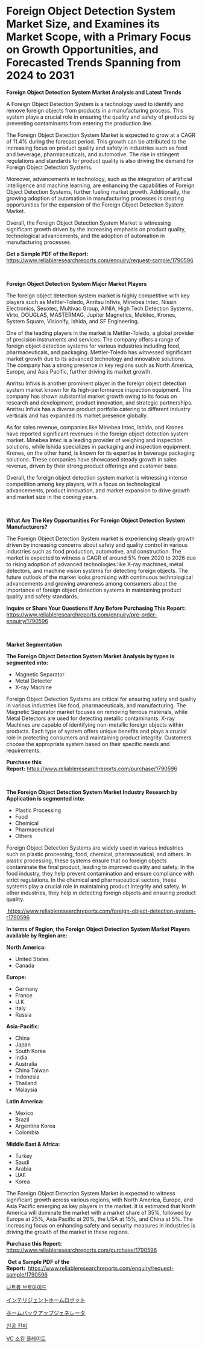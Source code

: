 <p><h1>Foreign Object Detection System Market Size, and Examines its Market Scope, with a Primary Focus on Growth Opportunities, and Forecasted Trends Spanning from 2024 to 2031</h1></p><p><strong>Foreign Object Detection System Market Analysis and Latest Trends</strong></p>
<p><p>A Foreign Object Detection System is a technology used to identify and remove foreign objects from products in a manufacturing process. This system plays a crucial role in ensuring the quality and safety of products by preventing contaminants from entering the production line.</p><p>The Foreign Object Detection System Market is expected to grow at a CAGR of 11.4% during the forecast period. This growth can be attributed to the increasing focus on product quality and safety in industries such as food and beverage, pharmaceuticals, and automotive. The rise in stringent regulations and standards for product quality is also driving the demand for Foreign Object Detection Systems.</p><p>Moreover, advancements in technology, such as the integration of artificial intelligence and machine learning, are enhancing the capabilities of Foreign Object Detection Systems, further fueling market growth. Additionally, the growing adoption of automation in manufacturing processes is creating opportunities for the expansion of the Foreign Object Detection System Market.</p><p>Overall, the Foreign Object Detection System Market is witnessing significant growth driven by the increasing emphasis on product quality, technological advancements, and the adoption of automation in manufacturing processes.</p></p>
<p><strong>Get a Sample PDF of the Report:&nbsp;</strong> <a href="https://www.reliableresearchreports.com/enquiry/request-sample/1790596">https://www.reliableresearchreports.com/enquiry/request-sample/1790596</a></p>
<p>&nbsp;</p>
<p><strong>Foreign Object Detection System Major Market Players</strong></p>
<p><p>The foreign object detection system market is highly competitive with key players such as Mettler-Toledo, Anritsu Infivis, Minebea Intec, Nissin Electronics, Sesotec, Multivac Group, AINIA, High Tech Detection Systems, Virto, DOUGLAS, MASTERMAG, Jupiter Magnetics, Mekitec, Krones, System Square, Visionify, Ishida, and SF Engineering.</p><p>One of the leading players in the market is Mettler-Toledo, a global provider of precision instruments and services. The company offers a range of foreign object detection systems for various industries including food, pharmaceuticals, and packaging. Mettler-Toledo has witnessed significant market growth due to its advanced technology and innovative solutions. The company has a strong presence in key regions such as North America, Europe, and Asia Pacific, further driving its market growth.</p><p>Anritsu Infivis is another prominent player in the foreign object detection system market known for its high-performance inspection equipment. The company has shown substantial market growth owing to its focus on research and development, product innovation, and strategic partnerships. Anritsu Infivis has a diverse product portfolio catering to different industry verticals and has expanded its market presence globally.</p><p>As for sales revenue, companies like Minebea Intec, Ishida, and Krones have reported significant revenues in the foreign object detection system market. Minebea Intec is a leading provider of weighing and inspection solutions, while Ishida specializes in packaging and inspection equipment. Krones, on the other hand, is known for its expertise in beverage packaging solutions. These companies have showcased steady growth in sales revenue, driven by their strong product offerings and customer base.</p><p>Overall, the foreign object detection system market is witnessing intense competition among key players, with a focus on technological advancements, product innovation, and market expansion to drive growth and market size in the coming years.</p></p>
<p>&nbsp;</p>
<p><strong>What Are The Key Opportunities For Foreign Object Detection System Manufacturers?</strong></p>
<p><p>The Foreign Object Detection System market is experiencing steady growth driven by increasing concerns about safety and quality control in various industries such as food production, automotive, and construction. The market is expected to witness a CAGR of around 5% from 2020 to 2026 due to rising adoption of advanced technologies like X-ray machines, metal detectors, and machine vision systems for detecting foreign objects. The future outlook of the market looks promising with continuous technological advancements and growing awareness among consumers about the importance of foreign object detection systems in maintaining product quality and safety standards.</p></p>
<p><strong>Inquire or Share Your Questions If Any Before Purchasing This Report:</strong> <a href="https://www.reliableresearchreports.com/enquiry/pre-order-enquiry/1790596">https://www.reliableresearchreports.com/enquiry/pre-order-enquiry/1790596</a></p>
<p>&nbsp;</p>
<p><strong>Market Segmentation</strong></p>
<p><strong>The Foreign Object Detection System Market Analysis by types is segmented into:</strong></p>
<p><ul><li>Magnetic Separator</li><li>Metal Detector</li><li>X-ray Machine</li></ul></p>
<p><p>Foreign Object Detection Systems are critical for ensuring safety and quality in various industries like food, pharmaceuticals, and manufacturing. The Magnetic Separator market focuses on removing ferrous materials, while Metal Detectors are used for detecting metallic contaminants. X-ray Machines are capable of identifying non-metallic foreign objects within products. Each type of system offers unique benefits and plays a crucial role in protecting consumers and maintaining product integrity. Customers choose the appropriate system based on their specific needs and requirements.</p></p>
<p><strong>Purchase this Report:&nbsp;</strong><a href="https://www.reliableresearchreports.com/purchase/1790596">https://www.reliableresearchreports.com/purchase/1790596</a></p>
<p>&nbsp;</p>
<p><strong>The Foreign Object Detection System Market Industry Research by Application is segmented into:</strong></p>
<p><ul><li>Plastic Processing</li><li>Food</li><li>Chemical</li><li>Pharmaceutical</li><li>Others</li></ul></p>
<p><p>Foreign Object Detection Systems are widely used in various industries such as plastic processing, food, chemical, pharmaceutical, and others. In plastic processing, these systems ensure that no foreign objects contaminate the final product, leading to improved quality and safety. In the food industry, they help prevent contamination and ensure compliance with strict regulations. In the chemical and pharmaceutical sectors, these systems play a crucial role in maintaining product integrity and safety. In other industries, they help in detecting foreign objects and ensuring product quality.</p></p>
<p><a href="https://www.reliableresearchreports.com/foreign-object-detection-system-r1790596">&nbsp;https://www.reliableresearchreports.com/foreign-object-detection-system-r1790596</a></p>
<p><strong>In terms of Region, the Foreign Object Detection System Market Players available by Region are:</strong></p>
<p>
    <p> <strong> North America: </strong>
        <ul>
            <li>United States</li>
            <li>Canada</li>
        </ul>
        </p> 
    <p> <strong> Europe: </strong>
        <ul>
            <li>Germany</li>
            <li>France</li>
            <li>U.K.</li>
            <li>Italy</li>
            <li>Russia</li>
        </ul>
        </p> 
    <p> <strong> Asia-Pacific: </strong>
        <ul>
            <li>China</li>
            <li>Japan</li>
            <li>South Korea</li>
            <li>India</li>
            <li>Australia</li>
            <li>China Taiwan</li>
            <li>Indonesia</li>
            <li>Thailand</li>
            <li>Malaysia</li>
        </ul>
        </p> 
    <p> <strong> Latin America: </strong>
        <ul>
            <li>Mexico</li>
            <li>Brazil</li>
            <li>Argentina Korea</li>
            <li>Colombia</li>
        </ul>
        </p> 
    <p> <strong> Middle East & Africa: </strong>
        <ul>
            <li>Turkey</li>
            <li>Saudi</li>
            <li>Arabia</li>
            <li>UAE</li>
            <li>Korea</li>
        </ul>
    </p>
    </p>
<p><p>The Foreign Object Detection System Market is expected to witness significant growth across various regions, with North America, Europe, and Asia Pacific emerging as key players in the market. It is estimated that North America will dominate the market with a market share of 35%, followed by Europe at 25%, Asia Pacific at 20%, the USA at 15%, and China at 5%. The increasing focus on enhancing safety and security measures in industries is driving the growth of the market in these regions.</p></p>
<p><strong>Purchase this Report: </strong><a href="https://www.reliableresearchreports.com/purchase/1790596">https://www.reliableresearchreports.com/purchase/1790596</a></p>
<p>&nbsp;<strong>Get a Sample PDF of the Report:&nbsp;&nbsp;</strong><a href="https://www.reliableresearchreports.com/enquiry/request-sample/1790596">https://www.reliableresearchreports.com/enquiry/request-sample/1790596</a></p>
<p><strong></strong></p>
<p><p><a href="https://github.com/nuekbpymrrz5/Market-Research-Report-List-1/blob/main/655648629316.md">나트륨 브로마이드</a></p><p><a href="https://medium.com/@elmoray21/%E8%B3%A2%E3%81%84%E3%83%9B%E3%83%BC%E3%83%A0%E3%83%AD%E3%83%9C%E3%83%83%E3%83%88%E5%B8%82%E5%A0%B4-2031%E5%B9%B4%E3%81%BE%E3%81%A7%E3%81%AE%E6%88%90%E5%8A%9F%E3%81%99%E3%82%8B%E3%83%93%E3%82%B8%E3%83%8D%E3%82%B9%E6%88%A6%E7%95%A5%E3%81%AE%E9%8D%B5-a21661bfb33e">インテリジェントホームロボット</a></p><p><a href="https://github.com/jkjreqjscoxx7/Market-Research-Report-List-1/blob/main/238427932065.md">ホームバックアップジェネレータ</a></p><p><a href="https://medium.com/@deborahward03/%EC%9D%B8%EA%B3%B5-%ED%94%BC%EB%B6%80-%EC%8B%9C%EC%9E%A5-2031%EB%85%84%EA%B9%8C%EC%A7%80%EC%9D%98-%EB%8F%99%ED%96%A5-%EC%98%88%EC%B8%A1-%EB%B0%8F-%EA%B2%BD%EC%9F%81-%EB%B6%84%EC%84%9D-7138863e8c6a">인공 진피</a></p><p><a href="https://medium.com/@bricebeahan2023/vc-soaking-plate-%EC%8B%9C%EC%9E%A5-%EC%A1%B0%EC%82%AC-%EB%B3%B4%EA%B3%A0%EC%84%9C-%EA%B7%B8-%EC%97%AD%EC%82%AC-%EB%B0%8F-2024%EB%85%84%EB%B6%80%ED%84%B0-2031%EB%85%84%EA%B9%8C%EC%A7%80%EC%9D%98-%EC%98%88%EC%B8%A1-e2741d010ac6">VC 소킹 플레이트</a></p></p>